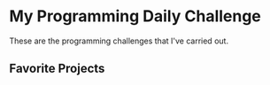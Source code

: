 # My Programming Daily Challenge

 These are the programming challenges that I've carried out.

 ## Favorite Projects

 